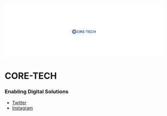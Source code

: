 ![”CORE LOGO”](/profile/CORE-WALLPAPER-2.jpg)
# CORE-TECH
### Enabling Digital Solutions

* [Twitter](https://www.twitter.com/coresystechng)
* [Instagram](https://www.instagram.com/coresystechng)